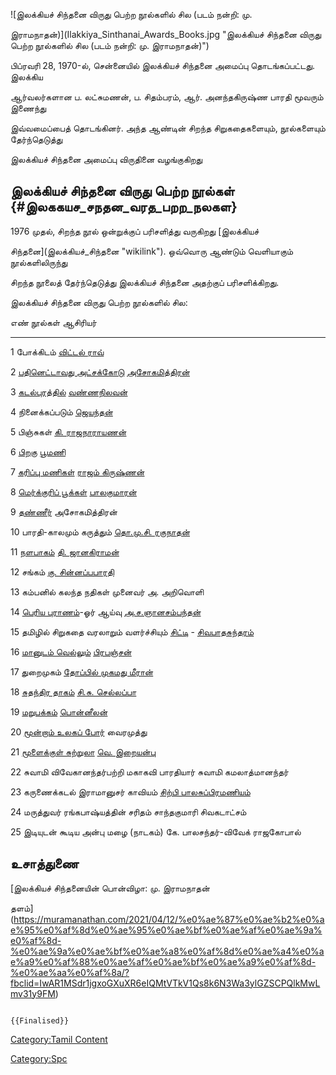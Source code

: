 ![இலக்கியச் சிந்தனை விருது பெற்ற நூல்களில் சில (படம் நன்றி: மு.
இராமநாதன்)](Ilakkiya_Sinthanai_Awards_Books.jpg "இலக்கியச் சிந்தனை விருது பெற்ற நூல்களில் சில (படம் நன்றி: மு. இராமநாதன்)")
பிப்ரவரி 28, 1970-ல், சென்னையில் இலக்கியச் சிந்தனை அமைப்பு தொடங்கப்பட்டது. இலக்கிய
ஆர்வலர்களான ப. லட்சுமணன், ப. சிதம்பரம், ஆர். அனந்தகிருஷ்ண பாரதி மூவரும் இணைந்து
இவ்வமைப்பைத் தொடங்கினர். அந்த ஆண்டின் சிறந்த சிறுகதைகளையும், நூல்களையும் தேர்ந்தெடுத்து
இலக்கியச் சிந்தனை அமைப்பு விருதினை வழங்குகிறது

## இலக்கியச் சிந்தனை விருது பெற்ற நூல்கள் {#இலககயச_சநதன_வரத_பறற_நலகள}

1976 முதல், சிறந்த நூல் ஒன்றுக்குப் பரிசளித்து வருகிறது [இலக்கியச்
சிந்தனை](இலக்கியச்_சிந்தனை "wikilink"). ஒவ்வொரு ஆண்டும் வெளியாகும் நூல்களிலிருந்து
சிறந்த நூலைத் தேர்ந்தெடுத்து இலக்கியச் சிந்தனை அதற்குப் பரிசளிக்கிறது.

இலக்கியச் சிந்தனை விருது பெற்ற நூல்களில் சில:

  எண்   நூல்கள்                                                     ஆசிரியர்
  ---- --------------------------------------------------------- -------------------------------------------------------------------------
  1    போக்கிடம்                                                   [விட்டல் ராவ்](விட்டல்_ராவ் "wikilink")
  2    [பதினெட்டாவது அட்சக்கோடு](பதினெட்டாவது_அட்சக்கோடு "wikilink")   [அசோகமித்திரன்](அசோகமித்திரன் "wikilink")
  3    [கடல்புரத்தில்](கடல்புரத்தில் "wikilink")                       [வண்ணநிலவன்](வண்ணநிலவன் "wikilink")
  4    நினைக்கப்படும்                                               [ஜெயந்தன்](ஜெயந்தன் "wikilink")
  5    பிஞ்சுகள்                                                   [கி. ராஜநாராயணன்](கி._ராஜநாராயணன் "wikilink")
  6    [பிறகு](பிறகு "wikilink")                                 [பூமணி](பூமணி "wikilink")
  7    [கரிப்பு மணிகள்](கரிப்பு_மணிகள் "wikilink")                   [ராஜம் கிருஷ்ணன்](ராஜம்_கிருஷ்ணன் "wikilink")
  8    [மெர்க்குரிப் பூக்கள்](மெர்க்குரிப்_பூக்கள் "wikilink")             [பாலகுமாரன்](பாலகுமாரன் "wikilink")
  9    [தண்ணீர்](தண்ணீர்_(நாவல்) "wikilink")                            அசோகமித்திரன்
  10   பாரதி-காலமும் கருத்தும்                                      [தொ.மு.சி. ரகுநாதன்](தொ.மு.சி._ரகுநாதன் "wikilink")
  11   [நளபாகம்](நளபாகம் "wikilink")                               [தி. ஜானகிராமன்](தி.ஜானகிராமன் "wikilink")
  12   சங்கம்                                                      [கு. சின்னப்பபாரதி](கு._சின்னப்பபாரதி "wikilink")
  13   கம்பனில் கலந்த நதிகள்                                         முனைவர் அ. அறிவொளி
  14   [பெரிய புராணம்](பெரிய_புராணம் "wikilink")-ஓர் ஆய்வு           [அ.ச.ஞானசம்பந்தன்](அ.ச.ஞானசம்பந்தன் "wikilink")
  15   தமிழில் சிறுகதை வரலாறும் வளர்ச்சியும்                          [சிட்டி](சிட்டி "wikilink") - [சிவபாதசுந்தரம்](சோ._சிவபாதசுந்தரம் "wikilink")
  16   [மானுடம் வெல்லும்](மானுடம்_வெல்லும் "wikilink")                 [பிரபஞ்சன்](பிரபஞ்சன் "wikilink")
  17   துறைமுகம்                                                  [தோப்பில் முகமது மீரான்](தோப்பில்_முகமது_மீரான் "wikilink")
  18   [சுதந்திர தாகம்](சுதந்திர_தாகம் "wikilink")                   [சி.சு. செல்லப்பா](சி.சு._செல்லப்பா "wikilink")
  19   [மறுபக்கம்](மறுபக்கம் "wikilink")                             [பொன்னீலன்](பொன்னீலன் "wikilink")
  20   [மூன்றாம் உலகப் போர்](மூன்றாம்_உலகப்_போர் "wikilink")             வைரமுத்து
  21   [மூளைக்குள் சுற்றுலா](மூளைக்குள்_சுற்றுலா "wikilink")           [வெ. இறையன்பு](வெ._இறையன்பு "wikilink")
  22   சுவாமி விவேகானந்தர்பற்றி மகாகவி பாரதியார்                     சுவாமி கமலாத்மானந்தர்
  23   கருணைக்கடல் இராமானுசர் காவியம்                                [சிற்பி பாலசுப்பிரமணியம்](சிற்பி "wikilink")
  24   மருத்துவர் ரங்கபாஷ்யத்தின் சரிதம்                                சாந்தகுமாரி சிவகடாட்சம்
  25   இடியுடன் கூடிய அன்பு மழை (நாடகம்)                            கே. பாலசந்தர்-விவேக் ராஜகோபால்

## உசாத்துணை

[இலக்கியச் சிந்தனையின் பொன்விழா: மு. இராமநாதன்
தளம்](https://muramanathan.com/2021/04/12/%e0%ae%87%e0%ae%b2%e0%ae%95%e0%af%8d%e0%ae%95%e0%ae%bf%e0%ae%af%e0%ae%9a%e0%af%8d-%e0%ae%9a%e0%ae%bf%e0%ae%a8%e0%af%8d%e0%ae%a4%e0%ae%a9%e0%af%88%e0%ae%af%e0%ae%bf%e0%ae%a9%e0%af%8d-%e0%ae%aa%e0%af%8a/?fbclid=IwAR1MSdr1jgxoGXuXR6eIQMtVTkV1Qs8k6N3Wa3ylGZSCPQlkMwLmv31y9FM)

```{=mediawiki}
{{Finalised}}
```
[Category:Tamil Content](Category:Tamil_Content "wikilink")
[Category:Spc](Category:Spc "wikilink")
